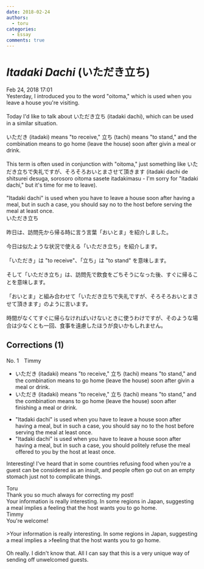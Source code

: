 ```yaml
---
date: 2018-02-24
authors:
  - toru
categories:
  - Essay
comments: true
---
```


# <strong><em>Itadaki Dachi</strong></em> (いただき立ち)
<div class="date">Feb 24, 2018 17:01</div>
<div id="post"><div id="body_show_ori">
Yesterday, I introduced you to the word "oitoma," which is used when you leave a house you're visiting.<br/><br/>Today I'd like to talk about いただき立ち (itadaki dachi), which can be used in a similar situation.<br/><br/>いただき (itadaki) means "to receive," 立ち (tachi) means "to stand," and the combination means to go home (leave the house) soon after givin a meal or drink.<br/><br/>This term is often used in conjunction with "oitoma," just something like いただき立ちで失礼ですが、そろそろおいとまさせて頂きます (itadaki dachi de shitsurei desuga, sorosoro oitoma sasete itadakimasu - I'm sorry for "itadaki dachi," but it's time for me to leave).<br/><br/>"Itadaki dachi" is used when you have to leave a house soon after having a meal, but in such a case, you should say no to the host before serving the meal at least once.
</div></div>

<!-- more -->

<div id="post_ja"><div id="body_show_mo">
いただき立ち<br/><br/>昨日は、訪問先から帰る時に言う言葉「おいとま」を紹介しました。<br/><br/>今日は似たような状況で使える「いただき立ち」を紹介します。<br/><br/>「いただき」は "to receive"、「立ち」は "to stand" を意味します。<br/><br/>そして「いただき立ち」は、訪問先で飲食をごちそうになった後、すぐに帰ることを意味します。<br/><br/>「おいとま」と組み合わせて「いただき立ちで失礼ですが、そろそろおいとまさせて頂きます」のように言います。<br/><br/>時間がなくてすぐに帰らなければいけないときに使うわけですが、そのような場合は少なくとも一回、食事を遠慮したほうが良いかもしれません。
</div></div>

## Corrections (1)
<div id="block"><div class="first_name"> No. 1　<span class="just_name">Timmy</span></div><div id="block2">
<ul class="correction_field">
<li class="incorrect">いただき (itadaki) means "to receive," 立ち (tachi) means "to stand," and the combination means to go home (leave the house) soon after givin a meal or drink.</li>
<li class="corrected correct">
いただき (itadaki) means "to receive," 立ち (tachi) means "to stand," and the combination means to go home (leave the house) soon after <span class="f_blue">finishing</span> a meal or drink.
</li>
</ul>
<ul class="correction_field">
<li class="incorrect">"Itadaki dachi" is used when you have to leave a house soon after having a meal, but in such a case, you should say no to the host before serving the meal at least once.</li>
<li class="corrected correct">
"Itadaki dachi" is used when you have to leave a house soon after having a meal, but in such a case, you should <span class="f_blue">politely refuse </span>the meal <span class="f_blue">offered to you by</span> the host at least once.
</li>
</ul>
<p class="comment_small">
 Interesting! I've heard that in some countries refusing food when you're a guest can be considered as an insult, and people often go out on an empty stomach just not to complicate things.
</p>

</div><div class="name"><span class="just_name">Toru</span><br>
Thank you so much always for correcting my post!<br/>Your information is really interesting. In some regions in Japan, suggesting a meal implies a feeling that the host wants you to go home. 
</div>
<div class="name"><span class="just_name">Timmy</span><br>
You're welcome!<br/><br/>&gt;Your information is really interesting. In some regions in Japan, suggesting a meal implies a &gt;feeling that the host wants you to go home.<br/><br/>Oh really. I didn't know that. All I can say that this is a very unique way of sending off unwelcomed guests.
</div>
</div>
